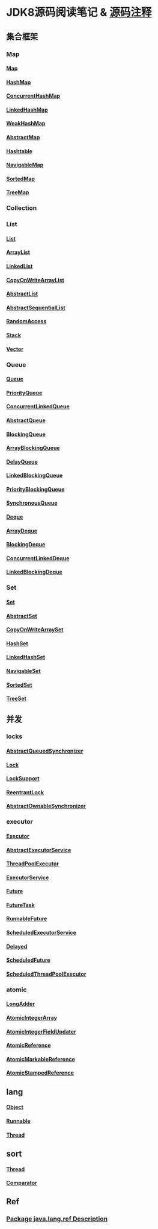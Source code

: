 # JDK8源码阅读笔记 & [源码注释](https://github.com/BoulCheng/JDK8/blob/master/src/java/) 

## 集合框架
### Map
#### [Map](https://github.com/BoulCheng/JDK8/blob/master/recipe/markdown/collections/framework/map/Map.md) 
#### [HashMap](https://github.com/BoulCheng/JDK8/blob/master/recipe/markdown/collections/framework/map/HashMap.md)
#### [ConcurrentHashMap](https://github.com/BoulCheng/JDK8/blob/master/recipe/markdown/collections/framework/map/ConcurrentHashMap.md)
#### [LinkedHashMap](https://github.com/BoulCheng/JDK8/blob/master/recipe/markdown/collections/framework/map/LinkedHashMap.md)
#### [WeakHashMap](https://github.com/BoulCheng/JDK8/blob/master/recipe/markdown/collections/framework/map/WeakHashMap.md)
#### [AbstractMap](https://github.com/BoulCheng/JDK8/blob/master/recipe/markdown/collections/framework/map/AbstractMap.md)
#### [Hashtable](https://github.com/BoulCheng/JDK8/blob/master/recipe/markdown/collections/framework/map/Hashtable.md)
#### [NavigableMap](https://github.com/BoulCheng/JDK8/blob/master/recipe/markdown/collections/framework/map/NavigableMap.md)
#### [SortedMap](https://github.com/BoulCheng/JDK8/blob/master/recipe/markdown/collections/framework/map/SortedMap.md)
#### [TreeMap](https://github.com/BoulCheng/JDK8/blob/master/recipe/markdown/collections/framework/map/TreeMap.md)

### Collection
### List
#### [List](https://github.com/BoulCheng/JDK8/blob/master/recipe/markdown/collections/framework/collection/list/List.md)
#### [ArrayList](https://github.com/BoulCheng/JDK8/blob/master/recipe/markdown/collections/framework/collection/list/ArrayList.md)
#### [LinkedList](https://github.com/BoulCheng/JDK8/blob/master/recipe/markdown/collections/framework/collection/list/LinkedList.md)
#### [CopyOnWriteArrayList](https://github.com/BoulCheng/JDK8/blob/master/recipe/markdown/collections/framework/collection/list/CopyOnWriteArrayList.md)
#### [AbstractList](https://github.com/BoulCheng/JDK8/blob/master/recipe/markdown/collections/framework/collection/list/AbstractList.md)
#### [AbstractSequentialList](https://github.com/BoulCheng/JDK8/blob/master/recipe/markdown/collections/framework/collection/list/AbstractSequentialList.md)
#### [RandomAccess](https://github.com/BoulCheng/JDK8/blob/master/recipe/markdown/collections/framework/collection/list/RandomAccess.md)
#### [Stack](https://github.com/BoulCheng/JDK8/blob/master/recipe/markdown/collections/framework/collection/list/Stack.md)
#### [Vector](https://github.com/BoulCheng/JDK8/blob/master/recipe/markdown/collections/framework/collection/list/Vector.md)

### Queue
#### [Queue](https://github.com/BoulCheng/JDK8/blob/master/recipe/markdown/collections/framework/collection/queue/Queue.md)
#### [PriorityQueue](https://github.com/BoulCheng/JDK8/blob/master/recipe/markdown/collections/framework/collection/queue/PriorityQueue.md)
#### [ConcurrentLinkedQueue](https://github.com/BoulCheng/JDK8/blob/master/recipe/markdown/collections/framework/collection/queue/ConcurrentLinkedQueue.md)
#### [AbstractQueue](https://github.com/BoulCheng/JDK8/blob/master/recipe/markdown/collections/framework/collection/queue/AbstractQueue.md)

#### [BlockingQueue](https://github.com/BoulCheng/JDK8/blob/master/recipe/markdown/collections/framework/collection/queue/blocking/BlockingQueue.md)
#### [ArrayBlockingQueue](https://github.com/BoulCheng/JDK8/blob/master/recipe/markdown/collections/framework/collection/queue/blocking/ArrayBlockingQueue.md)
#### [DelayQueue](https://github.com/BoulCheng/JDK8/blob/master/recipe/markdown/collections/framework/collection/queue/blocking/DelayQueue.md)
#### [LinkedBlockingQueue](https://github.com/BoulCheng/JDK8/blob/master/recipe/markdown/collections/framework/collection/queue/blocking/LinkedBlockingQueue.md)
#### [PriorityBlockingQueue](https://github.com/BoulCheng/JDK8/blob/master/recipe/markdown/collections/framework/collection/queue/blocking/PriorityBlockingQueue.md)
#### [SynchronousQueue](https://github.com/BoulCheng/JDK8/blob/master/recipe/markdown/collections/framework/collection/queue/blocking/SynchronousQueue.md)

#### [Deque](https://github.com/BoulCheng/JDK8/blob/master/recipe/markdown/collections/framework/collection/queue/deque/Deque.md)
#### [ArrayDeque](https://github.com/BoulCheng/JDK8/blob/master/recipe/markdown/collections/framework/collection/queue/deque/ArrayDeque.md)
#### [BlockingDeque](https://github.com/BoulCheng/JDK8/blob/master/recipe/markdown/collections/framework/collection/queue/deque/BlockingDeque.md)
#### [ConcurrentLinkedDeque](https://github.com/BoulCheng/JDK8/blob/master/recipe/markdown/collections/framework/collection/queue/deque/ConcurrentLinkedDeque.md)
#### [LinkedBlockingDeque](https://github.com/BoulCheng/JDK8/blob/master/recipe/markdown/collections/framework/collection/queue/deque/LinkedBlockingDeque.md)

### Set
#### [Set](https://github.com/BoulCheng/JDK8/blob/master/recipe/markdown/collections/framework/collection/set/Set.md)
#### [AbstractSet](https://github.com/BoulCheng/JDK8/blob/master/recipe/markdown/collections/framework/collection/set/AbstractSet.md)
#### [CopyOnWriteArraySet](https://github.com/BoulCheng/JDK8/blob/master/recipe/markdown/collections/framework/collection/set/CopyOnWriteArraySet.md)
#### [HashSet](https://github.com/BoulCheng/JDK8/blob/master/recipe/markdown/collections/framework/collection/set/HashSet.md)
#### [LinkedHashSet](https://github.com/BoulCheng/JDK8/blob/master/recipe/markdown/collections/framework/collection/set/LinkedHashSet.md)
#### [NavigableSet](https://github.com/BoulCheng/JDK8/blob/master/recipe/markdown/collections/framework/collection/set/NavigableSet.md)
#### [SortedSet](https://github.com/BoulCheng/JDK8/blob/master/recipe/markdown/collections/framework/collection/set/SortedSet.md)
#### [TreeSet](https://github.com/BoulCheng/JDK8/blob/master/recipe/markdown/collections/framework/collection/set/TreeSet.md)

## 并发
### locks
#### [AbstractQueuedSynchronizer](https://github.com/BoulCheng/JDK8/blob/master/recipe/markdown/concurrent/locks/AbstractQueuedSynchronizer.md)
#### [Lock](https://github.com/BoulCheng/JDK8/blob/master/recipe/markdown/concurrent/locks/Lock.md)
#### [LockSupport](https://github.com/BoulCheng/JDK8/blob/master/recipe/markdown/concurrent/locks/LockSupport.md)
#### [ReentrantLock](https://github.com/BoulCheng/JDK8/blob/master/recipe/markdown/concurrent/locks/ReentrantLock.md)
#### [AbstractOwnableSynchronizer](https://github.com/BoulCheng/JDK8/blob/master/recipe/markdown/concurrent/locks/AbstractOwnableSynchronizer.md)

### executor
#### [Executor](https://github.com/BoulCheng/JDK8/blob/master/recipe/markdown/concurrent/executor/Executor.md)
#### [AbstractExecutorService](https://github.com/BoulCheng/JDK8/blob/master/recipe/markdown/concurrent/executor/AbstractExecutorService.md)
#### [ThreadPoolExecutor](https://github.com/BoulCheng/JDK8/blob/master/recipe/markdown/concurrent/executor/ThreadPoolExecutor.md)
#### [ExecutorService](https://github.com/BoulCheng/JDK8/blob/master/recipe/markdown/concurrent/executor/ExecutorService.md)
#### [Future](https://github.com/BoulCheng/JDK8/blob/master/recipe/markdown/concurrent/executor/Future.md)
#### [FutureTask](https://github.com/BoulCheng/JDK8/blob/master/recipe/markdown/concurrent/executor/FutureTask.md)
#### [RunnableFuture](https://github.com/BoulCheng/JDK8/blob/master/recipe/markdown/concurrent/executor/RunnableFuture.md)

#### [ScheduledExecutorService](https://github.com/BoulCheng/JDK8/blob/master/recipe/markdown/concurrent/executor/schedule/ScheduledExecutorService.md)
#### [Delayed](https://github.com/BoulCheng/JDK8/blob/master/recipe/markdown/concurrent/executor/schedule/Delayed.md)
#### [ScheduledFuture](https://github.com/BoulCheng/JDK8/blob/master/recipe/markdown/concurrent/executor/schedule/ScheduledFuture.md)
#### [ScheduledThreadPoolExecutor](https://github.com/BoulCheng/JDK8/blob/master/recipe/markdown/concurrent/executor/schedule/ScheduledThreadPoolExecutor.md)

### atomic
#### [LongAdder](https://github.com/BoulCheng/JDK8/blob/master/recipe/markdown/concurrent/atomic/LongAdder.md)
#### [AtomicIntegerArray](https://github.com/BoulCheng/JDK8/blob/master/recipe/markdown/concurrent/atomic/AtomicIntegerArray.md)
#### [AtomicIntegerFieldUpdater](https://github.com/BoulCheng/JDK8/blob/master/recipe/markdown/concurrent/atomic/AtomicIntegerFieldUpdater.md)
#### [AtomicReference](https://github.com/BoulCheng/JDK8/blob/master/recipe/markdown/concurrent/atomic/AtomicReference.md)
#### [AtomicMarkableReference](https://github.com/BoulCheng/JDK8/blob/master/recipe/markdown/concurrent/atomic/AtomicMarkableReference.md)
#### [AtomicStampedReference](https://github.com/BoulCheng/JDK8/blob/master/recipe/markdown/concurrent/atomic/AtomicStampedReference.md)

## lang
#### [Object](https://github.com/BoulCheng/JDK8/blob/master/recipe/markdown/lang/Object.md)
#### [Runnable](https://github.com/BoulCheng/JDK8/blob/master/recipe/markdown/concurrent/lang/Runnable.md)
#### [Thread](https://github.com/BoulCheng/JDK8/blob/master/recipe/markdown/concurrent/lang/Thread.md)

## sort
#### [Thread](https://github.com/BoulCheng/JDK8/blob/master/recipe/markdown/sort/Comparable.md)
#### [Comparator](https://github.com/BoulCheng/JDK8/blob/master/recipe/markdown/sort/Comparator.md)

## Ref
### [Package java.lang.ref Description](https://github.com/BoulCheng/JDK8/blob/master/recipe/markdown/ref/RefPackageDescription.md)